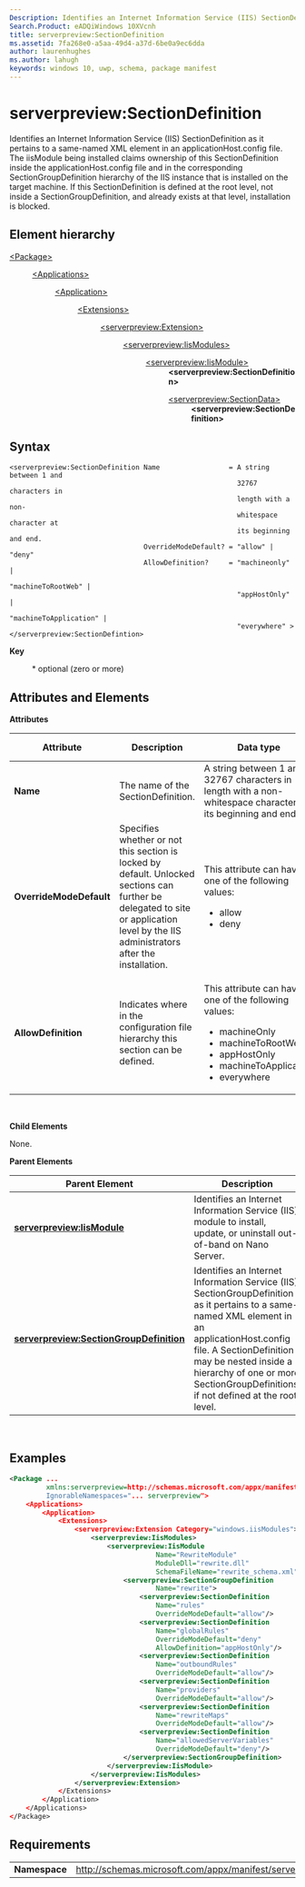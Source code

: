 ```yaml
---
Description: Identifies an Internet Information Service (IIS) SectionDefinition as it pertains to a same-named XML element in an applicationHost.config file.
Search.Product: eADQiWindows 10XVcnh
title: serverpreview:SectionDefinition
ms.assetid: 7fa268e0-a5aa-49d4-a37d-6be0a9ec6dda
author: laurenhughes
ms.author: lahugh
keywords: windows 10, uwp, schema, package manifest
---
```


# serverpreview:SectionDefinition


Identifies an Internet Information Service (IIS) SectionDefinition as it pertains to a same-named XML element in an applicationHost.config file. The iisModule being installed claims ownership of this SectionDefinition inside the applicationHost.config file and in the corresponding SectionGroupDefinition hierarchy of the IIS instance that is installed on the target machine. If this SectionDefinition is defined at the root level, not inside a SectionGroupDefinition, and already exists at that level, installation is blocked.

## Element hierarchy

<dl>
<dt><a href="element-package.md">&lt;Package&gt;</a></dt>
<dd>
<dl>
<dt><a href="element-applications.md">&lt;Applications&gt;</a></dt>
<dd>
<dl>
<dt><a href="element-application.md">&lt;Application&gt;</a></dt>
<dd>
<dl>
<dt><a href="element-1-extensions.md">&lt;Extensions&gt;</a></dt>
<dd>
<dl>
<dt><a href="element-serverpreview-extension-manual.md">&lt;serverpreview:Extension&gt;</a></dt>
<dd>
<dl>
<dt><a href="element-serverpreview-iismodules-manual.md">&lt;serverpreview:IisModules&gt;</a></dt>
<dd>
<dl>
<dt><a href="element-serverpreview-iismodule-manual.md">&lt;serverpreview:IisModule&gt;</a></dt>
<dd><b>&lt;serverpreview:SectionDefinition&gt;</b></dd>
<dd>
<dl>
<dt><a href="element-serverpreview-sectiondata-manual.md">&lt;serverpreview:SectionData&gt;</a></dt>
<dd><b>&lt;serverpreview:SectionDefinition&gt;</b></dd>
<dl>									
</dd>
</dl>									
</dd>
</dl>									
</dd>
</dl>
</dd>
</dl>
</dd>
</dl>
</dd>
</dl>
</dd>
</dl>

## Syntax


```
<serverpreview:SectionDefinition Name                 = A string between 1 and 
                                                        32767 characters in 
                                                        length with a non-
                                                        whitespace character at 
                                                        its beginning and end. 
                                 OverrideModeDefault? = "allow" | "deny"
                                 AllowDefinition?     = "machineonly" | 
                                                        "machineToRootWeb" | 
                                                        "appHostOnly" |
                                                        "machineToApplication" |
                                                        "everywhere" >
</serverpreview:SectionDefintion>
```

**Key**

          \* optional (zero or more)

## Attributes and Elements


**Attributes**

<table>
<colgroup>
<col width="20%" />
<col width="20%" />
<col width="20%" />
<col width="20%" />
<col width="20%" />
</colgroup>
<thead>
<tr class="header">
<th>Attribute</th>
<th>Description</th>
<th>Data type</th>
<th>Required</th>
<th>Default value</th>
</tr>
</thead>
<tbody>
<tr class="odd">
<td><strong>Name</strong></td>
<td>The name of the SectionDefinition.</td>
<td>A string between 1 and 32767 characters in length with a non-whitespace character at its beginning and end.</td>
<td>Yes</td>
<td></td>
</tr>
<tr class="even">
<td><strong>OverrideModeDefault</strong></td>
<td>Specifies whether or not this section is locked by default. Unlocked sections can further be delegated to site or application level by the IIS administrators after the installation.</td>
<td><p>This attribute can have one of the following values:</p>
<ul>
<li>allow</li>
<li>deny</li>
</ul></td>
<td>No</td>
<td></td>
</tr>
<tr class="odd">
<td><strong>AllowDefinition</strong></td>
<td>Indicates where in the configuration file hierarchy this section can be defined.</td>
<td><p>This attribute can have one of the following values:</p>
<ul>
<li>machineOnly</li>
<li>machineToRootWeb</li>
<li>appHostOnly</li>
<li>machineToApplication</li>
<li>everywhere</li>
</ul></td>
<td>No</td>
<td>everywhere</td>
</tr>
</tbody>
</table>

 

**Child Elements**

None.

**Parent Elements**

| Parent Element                                                                                      | Description                                                                                                                                                                                                                                                                          |
|-----------------------------------------------------------------------------------------------------|--------------------------------------------------------------------------------------------------------------------------------------------------------------------------------------------------------------------------------------------------------------------------------------|
| [**serverpreview:IisModule**](element-serverpreview-iismodule-manual.md)                           | Identifies an Internet Information Service (IIS) module to install, update, or uninstall out-of-band on Nano Server.                                                                                                                                                                 |
| [**serverpreview:SectionGroupDefinition**](element-serverpreview-sectiongroupdefinition-manual.md) | Identifies an Internet Information Service (IIS) SectionGroupDefinition as it pertains to a same-named XML element in an applicationHost.config file. A SectionDefinition may be nested inside a hierarchy of one or more SectionGroupDefinitions. if not defined at the root level. |

 

## Examples


```XML
<Package ...
         xmlns:serverpreview=http://schemas.microsoft.com/appx/manifest/serverpreview/windows10"  
         IgnorableNamespaces="... serverpreview">
    <Applications>
        <Application>
            <Extensions>
                <serverpreview:Extension Category="windows.iisModules">  
                    <serverpreview:IisModules>  
                        <serverpreview:IisModule 
                                    Name="RewriteModule"  
                                    ModuleDll="rewrite.dll"  
                                    SchemaFileName="rewrite_schema.xml">  
                            <serverpreview:SectionGroupDefinition 
                                    Name="rewrite">  
                                <serverpreview:SectionDefinition 
                                    Name="rules"  
                                    OverrideModeDefault="allow"/>  
                                <serverpreview:SectionDefinition 
                                    Name="globalRules"  
                                    OverrideModeDefault="deny"                    
                                    AllowDefinition="appHostOnly"/>  
                                <serverpreview:SectionDefinition 
                                    Name="outboundRules"  
                                    OverrideModeDefault="allow"/>  
                                <serverpreview:SectionDefinition 
                                    Name="providers"  
                                    OverrideModeDefault="allow"/>  
                                <serverpreview:SectionDefinition 
                                    Name="rewriteMaps"  
                                    OverrideModeDefault="allow"/>  
                                <serverpreview:SectionDefinition 
                                    Name="allowedServerVariables"                          
                                    OverrideModeDefault="deny"/>  
                            </serverpreview:SectionGroupDefinition>  
                        </serverpreview:IisModule>  
                    </serverpreview:IisModules> 
                </serverpreview:Extension>  
            </Extensions>
        </Application>
    </Applications>
</Package>
```

## Requirements


|               |                                                                    |
|---------------|--------------------------------------------------------------------|
| **Namespace** | http://schemas.microsoft.com/appx/manifest/serverpreview/windows10 |

 

 

 



